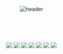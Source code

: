 <div align = center>
  
![header](https://capsule-render.vercel.app/api?type=Cylinder&color=gradient&text=Welcome~&fontColor=0bb65b)

<br/>
<br/>


<!-- ![Anurag's GitHub stats](https://github-readme-stats.vercel.app/api?username=Yoon1747&theme=gruvbox_light&show_icons=true) -->


<br/>
<br/>

<img src="https://img.shields.io/badge/Python-3776AB?style=for-the-badge&logo=Python&logoColor=white"/>
<img src="https://img.shields.io/badge/Javascript-F7DF1E?style=for-the-badge&logo=Javascript&logoColor=white"/>
<img src="https://img.shields.io/badge/Pytorch-EE4C2C?style=for-the-badge&logo=Pytorch&logoColor=white"/>
<img src="https://img.shields.io/badge/TensorFlow-FF6F00?style=for-the-badge&logo=TensorFlow&logoColor=white"/>
<img src="https://img.shields.io/badge/Keras-D00000?style=for-the-badge&logo=Keras&logoColor=white"/>
<img src="https://img.shields.io/badge/Pandas-150458?style=for-the-badge&logo=Pandas&logoColor=white"/>
<img src="https://img.shields.io/badge/Numpy-013243?style=for-the-badge&logo=Numpy&logoColor=white"/>


</div>
